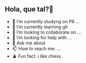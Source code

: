 ## Hola, que tal?👋

- 🔭 I’m currently studyng on P6 ...
- 🌱 I’m currently learning git
- 👯 I’m looking to collaborate on ...
- 🤔 I’m looking for help with ...
- 💬 Ask me about 
- 📫 How to reach me: ...
- ♟️ Fun fact: i like chess

